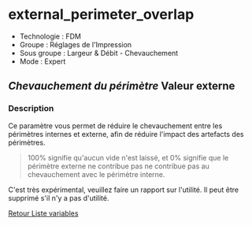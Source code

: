 # external_perimeter_overlap

* Technologie : FDM
* Groupe : Réglages de l'Impression
* Sous groupe : Largeur & Débit - Chevauchement
* Mode : Expert

## *Chevauchement du périmètre*  Valeur externe

### Description

Ce paramètre vous permet de réduire le chevauchement entre les périmètres internes et externe, afin de réduire l'impact des artefacts des périmètres. 

> 100% signifie qu'aucun vide n'est laissé, et 0% signifie que le périmètre externe ne contribue pas ne contribue pas au chevauchement avec le périmètre interne.

C'est très expérimental, veuillez faire un rapport sur l'utilité. Il peut être supprimé s'il n'y a pas d'utilité.

[Retour Liste variables](variable_list.md)